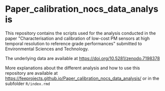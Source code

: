 # Paper_calibration_nocs_data_analysis

This repository contains the scripts used for the analysis conducted in the paper "Characterisation and calibration of low-cost PM sensors at high temporal resolution to reference grade performances" submitted to Environmental Sciences and Technology.

The underlying data are available at https://doi.org/10.5281/zenodo.7198378

More explanations about the different analysis and how to use this repository are available at https://feeprojects.github.io/Paper_calibration_nocs_data_analysis/ or in the subfolder `R/index.rmd`
